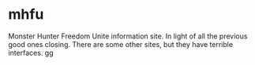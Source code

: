 # mhfu
Monster Hunter Freedom Unite information site. In light of all the previous good ones closing.
There are some other sites, but they have terrible interfaces. gg
